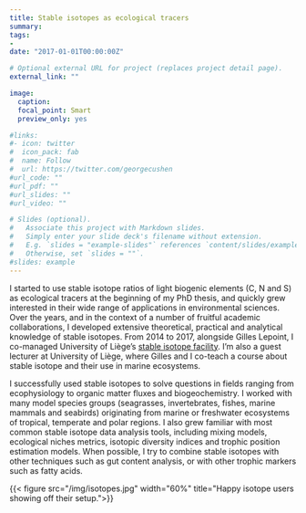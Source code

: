 ```yaml
---
title: Stable isotopes as ecological tracers
summary:
tags:
-
date: "2017-01-01T00:00:00Z"

# Optional external URL for project (replaces project detail page).
external_link: ""

image:
  caption:
  focal_point: Smart
  preview_only: yes

#links:
#- icon: twitter
#  icon_pack: fab
#  name: Follow
#  url: https://twitter.com/georgecushen
#url_code: ""
#url_pdf: ""
#url_slides: ""
#url_video: ""

# Slides (optional).
#   Associate this project with Markdown slides.
#   Simply enter your slide deck's filename without extension.
#   E.g. `slides = "example-slides"` references `content/slides/example-slides.md`.
#   Otherwise, set `slides = ""`.
#slides: example
---
```

I started to use stable isotope ratios of light biogenic elements (C, N and S) as ecological tracers at the beginning of my PhD thesis, and quickly grew interested in their wide range of applications in environmental sciences. Over the years, and in the context of a number of fruitful academic collaborations, I developed extensive theoretical, practical and analytical knowledge of stable isotopes. From 2014 to 2017, alongside Gilles Lepoint, I co-managed University of Liège’s [stable isotope facility](http://labos.ulg.ac.be/oceanologie/recherches/isotopes-stables/). I’m also a guest lecturer at University of Liège, where Gilles and I co-teach a course about stable isotope and their use in marine ecosystems.

I successfully used stable isotopes to solve questions in fields ranging from ecophysiology to organic matter fluxes and biogeochemistry. I worked with many model species groups (seagrasses, invertebrates, fishes, marine mammals and seabirds) originating from marine or freshwater ecosystems of tropical, temperate and polar regions. I also grew familiar with most common stable isotope data analysis tools, including mixing models, ecological niches metrics, isotopic diversity indices and trophic position estimation models. When possible, I try to combine stable isotopes with other techniques such as gut content analysis, or with other trophic markers such as fatty acids.

{{< figure src="/img/isotopes.jpg" width="60%" title="Happy isotope users showing off their setup.">}}
